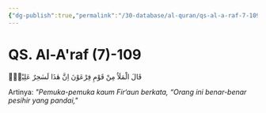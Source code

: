 ```yaml
---
{"dg-publish":true,"permalink":"/30-database/al-quran/qs-al-a-raf-7-109/"}
---
```



# QS. Al-A'raf (7)-109
قَالَ الْمَلَاُ مِنْ قَوْمِ فِرْعَوْنَ اِنَّ هٰذَا لَسٰحِرٌ عَلِيْمٌۙ  

Artinya: *"Pemuka-pemuka kaum Fir‘aun berkata, “Orang ini benar-benar pesihir yang pandai,"*
